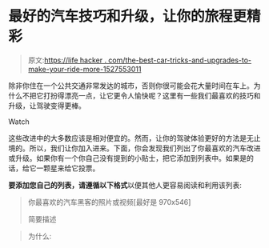 # 最好的汽车技巧和升级，让你的旅程更精彩

> 原文:[https://life hacker . com/the-best-car-tricks-and-upgrades-to-make-your-ride-more-1527553011](https://lifehacker.com/the-best-car-tricks-and-upgrades-to-make-your-ride-more-1527553011)

除非你住在一个公共交通非常发达的城市，否则你很可能会花大量时间在车上。为什么不把它打扮得漂亮一点，让它更令人愉快呢？这里有一些我们最喜欢的技巧和升级，让驾驶变得更棒。

Watch

这些改进中的大多数应该是相对便宜的。然而，让你的驾驶体验更好的方法是无止境的。所以，我们让你加入进来。下面，你会发现我们列出了你最喜欢的汽车改进或升级。如果你有一个你自己没有提到的小贴士，把它添加到列表中。如果是的话，给它一颗星来给它投票。

**要添加您自己的列表，请遵循以下格式**以便其他人更容易阅读和利用该列表:

> 你最喜欢的汽车黑客的照片或视频[最好是 970x546]
> 
> 简要描述

> 为什么: